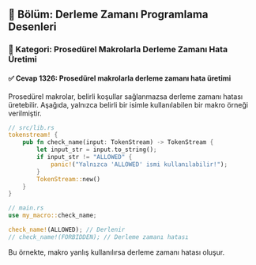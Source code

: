 ## 📘 Bölüm: Derleme Zamanı Programlama Desenleri  
### 🔹 Kategori: Prosedürel Makrolarla Derleme Zamanı Hata Üretimi  
#### ✅ Cevap 1326: Prosedürel makrolarla derleme zamanı hata üretimi

Prosedürel makrolar, belirli koşullar sağlanmazsa derleme zamanı hatası üretebilir. Aşağıda, yalnızca belirli bir isimle kullanılabilen bir makro örneği verilmiştir.

```rust
// src/lib.rs
tokenstream! {
    pub fn check_name(input: TokenStream) -> TokenStream {
        let input_str = input.to_string();
        if input_str != "ALLOWED" {
            panic!("Yalnızca 'ALLOWED' ismi kullanılabilir!");
        }
        TokenStream::new()
    }
}

// main.rs
use my_macro::check_name;

check_name!(ALLOWED); // Derlenir
// check_name!(FORBIDDEN); // Derleme zamanı hatası
```
Bu örnekte, makro yanlış kullanılırsa derleme zamanı hatası oluşur.
